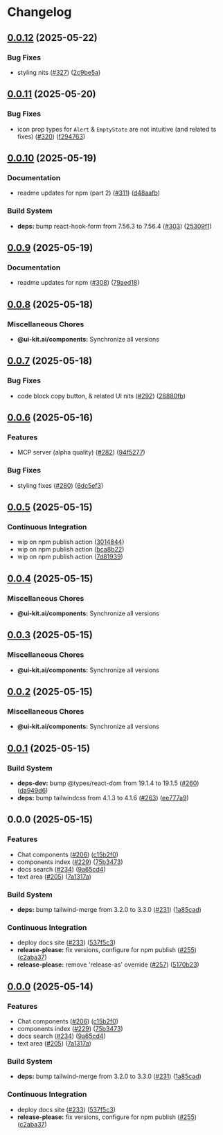 # Changelog

## [0.0.12](https://github.com/alex-mcgovern/ui-kit.ai/compare/@ui-kit.ai/components@v0.0.11...@ui-kit.ai/components@v0.0.12) (2025-05-22)


### Bug Fixes

* styling nits ([#327](https://github.com/alex-mcgovern/ui-kit.ai/issues/327)) ([2c9be5a](https://github.com/alex-mcgovern/ui-kit.ai/commit/2c9be5a70d8ffc321a8ea9f7a108d8f2bd829b6b))

## [0.0.11](https://github.com/alex-mcgovern/ui-kit.ai/compare/@ui-kit.ai/components@v0.0.10...@ui-kit.ai/components@v0.0.11) (2025-05-20)


### Bug Fixes

* icon prop types for `Alert` & `EmptyState`  are not intuitive (and related ts fixes) ([#320](https://github.com/alex-mcgovern/ui-kit.ai/issues/320)) ([f294763](https://github.com/alex-mcgovern/ui-kit.ai/commit/f294763aa5da23d824cb040ebda1ffffbda0ecae))

## [0.0.10](https://github.com/alex-mcgovern/ui-kit.ai/compare/@ui-kit.ai/components@v0.0.9...@ui-kit.ai/components@v0.0.10) (2025-05-19)


### Documentation

* readme updates for npm (part 2) ([#311](https://github.com/alex-mcgovern/ui-kit.ai/issues/311)) ([d48aafb](https://github.com/alex-mcgovern/ui-kit.ai/commit/d48aafb701721059dde07db1a84ed7372028c175))


### Build System

* **deps:** bump react-hook-form from 7.56.3 to 7.56.4 ([#303](https://github.com/alex-mcgovern/ui-kit.ai/issues/303)) ([25309f1](https://github.com/alex-mcgovern/ui-kit.ai/commit/25309f1e0ec702ea0927940142669b10754e7ab1))

## [0.0.9](https://github.com/alex-mcgovern/ui-kit.ai/compare/@ui-kit.ai/components@v0.0.8...@ui-kit.ai/components@v0.0.9) (2025-05-19)


### Documentation

* readme updates for npm ([#308](https://github.com/alex-mcgovern/ui-kit.ai/issues/308)) ([79aed18](https://github.com/alex-mcgovern/ui-kit.ai/commit/79aed186b2eb89e483da5f147c0db9596a349949))

## [0.0.8](https://github.com/alex-mcgovern/ui-kit.ai/compare/@ui-kit.ai/components@v0.0.7...@ui-kit.ai/components@v0.0.8) (2025-05-18)


### Miscellaneous Chores

* **@ui-kit.ai/components:** Synchronize all versions

## [0.0.7](https://github.com/alex-mcgovern/ui-kit.ai/compare/@ui-kit.ai/components@v0.0.6...@ui-kit.ai/components@v0.0.7) (2025-05-18)


### Bug Fixes

* code block copy button, & related UI nits ([#292](https://github.com/alex-mcgovern/ui-kit.ai/issues/292)) ([28880fb](https://github.com/alex-mcgovern/ui-kit.ai/commit/28880fb72452dcf60235b087d1e581e72c2afed9))

## [0.0.6](https://github.com/alex-mcgovern/ui-kit.ai/compare/@ui-kit.ai/components@v0.0.5...@ui-kit.ai/components@v0.0.6) (2025-05-16)


### Features

* MCP server (alpha quality) ([#282](https://github.com/alex-mcgovern/ui-kit.ai/issues/282)) ([94f5277](https://github.com/alex-mcgovern/ui-kit.ai/commit/94f527783562e26f8a0b6c2e502ea6755c104fc6))


### Bug Fixes

* styling fixes ([#280](https://github.com/alex-mcgovern/ui-kit.ai/issues/280)) ([6dc5ef3](https://github.com/alex-mcgovern/ui-kit.ai/commit/6dc5ef3a733a9a40e559d91626e285c43ee2c13c))

## [0.0.5](https://github.com/alex-mcgovern/ui-kit.ai/compare/@ui-kit.ai/components@v0.0.4...@ui-kit.ai/components@v0.0.5) (2025-05-15)


### Continuous Integration

* wip on npm publish action ([3014844](https://github.com/alex-mcgovern/ui-kit.ai/commit/301484489287eb14713b16a28fba686e5c5040eb))
* wip on npm publish action ([bca8b22](https://github.com/alex-mcgovern/ui-kit.ai/commit/bca8b22e78f7d4c8948411715ea087576f6a31f0))
* wip on npm publish action ([7d81939](https://github.com/alex-mcgovern/ui-kit.ai/commit/7d8193928ac88c4c1576ec1e85d27f4c3ef4cf94))

## [0.0.4](https://github.com/alex-mcgovern/ui-kit.ai/compare/@ui-kit.ai/components@v0.0.3...@ui-kit.ai/components@v0.0.4) (2025-05-15)


### Miscellaneous Chores

* **@ui-kit.ai/components:** Synchronize all versions

## [0.0.3](https://github.com/alex-mcgovern/ui-kit.ai/compare/@ui-kit.ai/components@v0.0.2...@ui-kit.ai/components@v0.0.3) (2025-05-15)


### Miscellaneous Chores

* **@ui-kit.ai/components:** Synchronize all versions

## [0.0.2](https://github.com/alex-mcgovern/ui-kit.ai/compare/@ui-kit.ai/components@v0.0.1...@ui-kit.ai/components@v0.0.2) (2025-05-15)


### Miscellaneous Chores

* **@ui-kit.ai/components:** Synchronize all versions

## [0.0.1](https://github.com/alex-mcgovern/ui-kit.ai/compare/@ui-kit.ai/components@v0.0.0...@ui-kit.ai/components@v0.0.1) (2025-05-15)


### Build System

* **deps-dev:** bump @types/react-dom from 19.1.4 to 19.1.5 ([#260](https://github.com/alex-mcgovern/ui-kit.ai/issues/260)) ([da949d6](https://github.com/alex-mcgovern/ui-kit.ai/commit/da949d6de645abd5d5c37b14cb3d620c8f6de896))
* **deps:** bump tailwindcss from 4.1.3 to 4.1.6 ([#263](https://github.com/alex-mcgovern/ui-kit.ai/issues/263)) ([ee777a9](https://github.com/alex-mcgovern/ui-kit.ai/commit/ee777a9a596d03f1aa35f13ba737bd6e1fbb97d7))

## 0.0.0 (2025-05-15)


### Features

* Chat components ([#206](https://github.com/alex-mcgovern/ui-kit.ai/issues/206)) ([c15b2f0](https://github.com/alex-mcgovern/ui-kit.ai/commit/c15b2f0df4dbd0c4123a08504704804689511259))
* components index ([#229](https://github.com/alex-mcgovern/ui-kit.ai/issues/229)) ([75b3473](https://github.com/alex-mcgovern/ui-kit.ai/commit/75b3473f3639dffc0901eeb0735492abeb293161))
* docs search ([#234](https://github.com/alex-mcgovern/ui-kit.ai/issues/234)) ([9a65cd4](https://github.com/alex-mcgovern/ui-kit.ai/commit/9a65cd4b3a05787cb7c9da77baa2617aed25b89c))
* text area ([#205](https://github.com/alex-mcgovern/ui-kit.ai/issues/205)) ([7a1317a](https://github.com/alex-mcgovern/ui-kit.ai/commit/7a1317a9b9a7b997e97ab59c60c16f78bedf9724))


### Build System

* **deps:** bump tailwind-merge from 3.2.0 to 3.3.0 ([#231](https://github.com/alex-mcgovern/ui-kit.ai/issues/231)) ([1a85cad](https://github.com/alex-mcgovern/ui-kit.ai/commit/1a85cadcf0e3e31b52ac627b18b97b0d07019f86))


### Continuous Integration

* deploy docs site ([#233](https://github.com/alex-mcgovern/ui-kit.ai/issues/233)) ([537f5c3](https://github.com/alex-mcgovern/ui-kit.ai/commit/537f5c32070c98826f1e99127863200d58f9eccd))
* **release-please:** fix versions, configure for npm publish ([#255](https://github.com/alex-mcgovern/ui-kit.ai/issues/255)) ([c2aba37](https://github.com/alex-mcgovern/ui-kit.ai/commit/c2aba376927fe1eb080d64fd15dbf4589e8802f6))
* **release-please:** remove 'release-as' override ([#257](https://github.com/alex-mcgovern/ui-kit.ai/issues/257)) ([5170b23](https://github.com/alex-mcgovern/ui-kit.ai/commit/5170b236357566805253a8cfa35c5d57995e49a7))

## [0.0.0](https://github.com/alex-mcgovern/ui-kit.ai/compare/@ui-kit.ai/components-v0.0.0-alpha.3...@ui-kit.ai/components@v0.0.0) (2025-05-14)


### Features

* Chat components ([#206](https://github.com/alex-mcgovern/ui-kit.ai/issues/206)) ([c15b2f0](https://github.com/alex-mcgovern/ui-kit.ai/commit/c15b2f0df4dbd0c4123a08504704804689511259))
* components index ([#229](https://github.com/alex-mcgovern/ui-kit.ai/issues/229)) ([75b3473](https://github.com/alex-mcgovern/ui-kit.ai/commit/75b3473f3639dffc0901eeb0735492abeb293161))
* docs search ([#234](https://github.com/alex-mcgovern/ui-kit.ai/issues/234)) ([9a65cd4](https://github.com/alex-mcgovern/ui-kit.ai/commit/9a65cd4b3a05787cb7c9da77baa2617aed25b89c))
* text area ([#205](https://github.com/alex-mcgovern/ui-kit.ai/issues/205)) ([7a1317a](https://github.com/alex-mcgovern/ui-kit.ai/commit/7a1317a9b9a7b997e97ab59c60c16f78bedf9724))


### Build System

* **deps:** bump tailwind-merge from 3.2.0 to 3.3.0 ([#231](https://github.com/alex-mcgovern/ui-kit.ai/issues/231)) ([1a85cad](https://github.com/alex-mcgovern/ui-kit.ai/commit/1a85cadcf0e3e31b52ac627b18b97b0d07019f86))


### Continuous Integration

* deploy docs site ([#233](https://github.com/alex-mcgovern/ui-kit.ai/issues/233)) ([537f5c3](https://github.com/alex-mcgovern/ui-kit.ai/commit/537f5c32070c98826f1e99127863200d58f9eccd))
* **release-please:** fix versions, configure for npm publish ([#255](https://github.com/alex-mcgovern/ui-kit.ai/issues/255)) ([c2aba37](https://github.com/alex-mcgovern/ui-kit.ai/commit/c2aba376927fe1eb080d64fd15dbf4589e8802f6))
